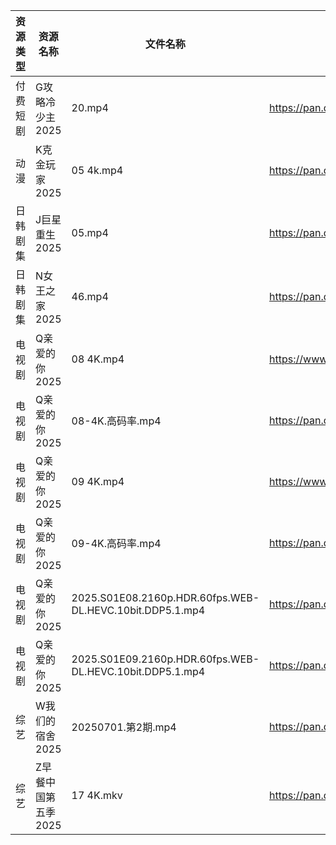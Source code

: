 | 资源类型 | 资源名称         | 文件名称                                                     | 分享链接                                 | 更新时间                |
| ---- | ------------ | -------------------------------------------------------- | ------------------------------------ | ------------------- |
| 付费短剧 | G攻略冷少主2025   | 20.mp4                                                   | https://pan.quark.cn/s/1914edeeaf5d  | 2025-07-01 16:22:16 |
| 动漫   | K克金玩家2025    | 05 4k.mp4                                                | https://pan.quark.cn/s/746f246d3892  | 2025-07-01 16:26:14 |
| 日韩剧集 | J巨星重生2025    | 05.mp4                                                   | https://pan.quark.cn/s/7c0af2ff15ea  | 2025-07-01 16:25:04 |
| 日韩剧集 | N女王之家2025    | 46.mp4                                                   | https://pan.quark.cn/s/a85463f38f49  | 2025-07-01 16:29:29 |
| 电视剧  | Q亲爱的你2025    | 08 4K.mp4                                                | https://www.alipan.com/s/MprfDaHXNYu | 2025-07-01 18:03:35 |
| 电视剧  | Q亲爱的你2025    | 08-4K.高码率.mp4                                            | https://pan.quark.cn/s/1daa10912099  | 2025-07-01 16:30:40 |
| 电视剧  | Q亲爱的你2025    | 09 4K.mp4                                                | https://www.alipan.com/s/MprfDaHXNYu | 2025-07-01 18:03:34 |
| 电视剧  | Q亲爱的你2025    | 09-4K.高码率.mp4                                            | https://pan.quark.cn/s/1daa10912099  | 2025-07-01 16:30:50 |
| 电视剧  | Q亲爱的你2025    | 2025.S01E08.2160p.HDR.60fps.WEB-DL.HEVC.10bit.DDP5.1.mp4 | https://pan.quark.cn/s/1daa10912099  | 2025-07-01 16:30:55 |
| 电视剧  | Q亲爱的你2025    | 2025.S01E09.2160p.HDR.60fps.WEB-DL.HEVC.10bit.DDP5.1.mp4 | https://pan.quark.cn/s/1daa10912099  | 2025-07-01 16:30:59 |
| 综艺   | W我们的宿舍2025   | 20250701.第2期.mp4                                         | https://pan.quark.cn/s/f9a388d84b7d  | 2025-07-01 16:42:54 |
| 综艺   | Z早餐中国第五季2025 | 17 4K.mkv                                                | https://pan.quark.cn/s/8bf6a96b483b  | 2025-07-01 16:39:09 |
